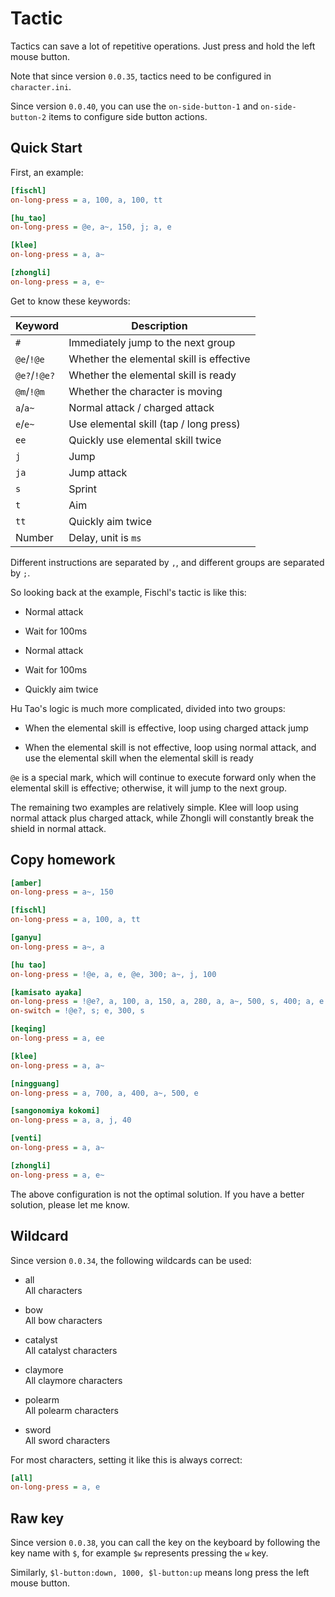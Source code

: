 # Tactic

Tactics can save a lot of repetitive operations. Just press and hold the left
mouse button.

Note that since version `0.0.35`, tactics need to be configured in
`character.ini`.

Since version `0.0.40`, you can use the `on-side-button-1` and
`on-side-button-2` items to configure side button actions.

## Quick Start

First, an example:

```ini
[fischl]
on-long-press = a, 100, a, 100, tt

[hu_tao]
on-long-press = @e, a~, 150, j; a, e

[klee]
on-long-press = a, a~

[zhongli]
on-long-press = a, e~
```

Get to know these keywords:

| Keyword      | Description                              |
| ------------ | ---------------------------------------- |
| `#`          | Immediately jump to the next group       |
| `@e`/`!@e`   | Whether the elemental skill is effective |
| `@e?`/`!@e?` | Whether the elemental skill is ready     |
| `@m`/`!@m`   | Whether the character is moving          |
| `a`/`a~`     | Normal attack / charged attack           |
| `e`/`e~`     | Use elemental skill (tap / long press)   |
| `ee`         | Quickly use elemental skill twice        |
| `j`          | Jump                                     |
| `ja`         | Jump attack                              |
| `s`          | Sprint                                   |
| `t`          | Aim                                      |
| `tt`         | Quickly aim twice                        |
| Number       | Delay, unit is `ms`                      |

Different instructions are separated by `,`, and different groups are separated
by `;`.

So looking back at the example, Fischl's tactic is like this:

- Normal attack

- Wait for 100ms

- Normal attack

- Wait for 100ms

- Quickly aim twice

Hu Tao's logic is much more complicated, divided into two groups:

- When the elemental skill is effective, loop using charged attack jump

- When the elemental skill is not effective, loop using normal attack, and use
  the elemental skill when the elemental skill is ready

`@e` is a special mark, which will continue to execute forward only when the
elemental skill is effective; otherwise, it will jump to the next group.

The remaining two examples are relatively simple. Klee will loop using normal
attack plus charged attack, while Zhongli will constantly break the shield in
normal attack.

## Copy homework

```ini
[amber]
on-long-press = a~, 150

[fischl]
on-long-press = a, 100, a, tt

[ganyu]
on-long-press = a~, a

[hu tao]
on-long-press = !@e, a, e, @e, 300; a~, j, 100

[kamisato ayaka]
on-long-press = !@e?, a, 100, a, 150, a, 280, a, a~, 500, s, 400; a, e
on-switch = !@e?, s; e, 300, s

[keqing]
on-long-press = a, ee

[klee]
on-long-press = a, a~

[ningguang]
on-long-press = a, 700, a, 400, a~, 500, e

[sangonomiya kokomi]
on-long-press = a, a, j, 40

[venti]
on-long-press = a, a~

[zhongli]
on-long-press = a, e~
```

The above configuration is not the optimal solution. If you have a better
solution, please let me know.

## Wildcard

Since version `0.0.34`, the following wildcards can be used:

- all <br> All characters

- bow <br> All bow characters

- catalyst <br> All catalyst characters

- claymore <br> All claymore characters

- polearm <br> All polearm characters

- sword <br> All sword characters

For most characters, setting it like this is always correct:

```ini
[all]
on-long-press = a, e
```

## Raw key

Since version `0.0.38`, you can call the key on the keyboard by following the
key name with `$`, for example `$w` represents pressing the `w` key.

Similarly, `$l-button:down, 1000, $l-button:up` means long press the left mouse
button.
